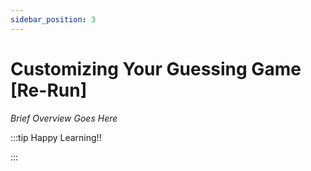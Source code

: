 ```yaml
---
sidebar_position: 3
---
```


# Customizing Your Guessing Game [Re-Run]

_Brief Overview Goes Here_

:::tip Happy Learning!!

<QuestButton text="Go To Quest" link="https://app.stackup.dev/quest_page/customizing-your-guessing-game-1" />

:::
